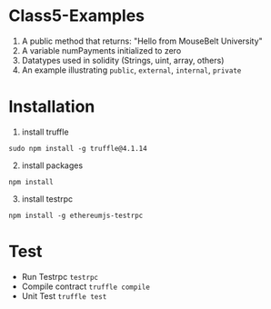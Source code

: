 # Class5-Examples

1. A public method that returns: "Hello from MouseBelt University"
2. A variable numPayments initialized to zero
3. Datatypes used in solidity (Strings, uint, array, others)
4. An example illustrating `public`, `external`, `internal`, `private`


# Installation
1. install truffle

`sudo npm install -g truffle@4.1.14`

2. install packages

`npm install`

3.  install testrpc

`npm install -g ethereumjs-testrpc`

# Test
- Run Testrpc
`testrpc`
- Compile contract
`truffle compile`
- Unit Test
`truffle test`